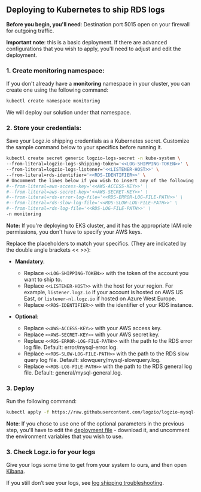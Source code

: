 ## Deploying to Kubernetes to ship RDS logs

**Before you begin, you'll need**: Destination port 5015 open on your firewall for outgoing traffic.

**Important note**: this is a basic deployment. If there are advanced configurations that you wish to apply, you'll need to adjust and edit the deployment.

### 1. Create monitoring namespace:

If you don't already have a **monitoring** namespace in your cluster, you can create one using the following command:

```sh
kubectl create namespace monitoring
```

We will deploy our solution under that namespace.

### 2. Store your credentials:

Save your Logz.io shipping credentials as a Kubernetes secret. Customize the sample command below to your specifics before running it.


```sh
kubectl create secret generic logzio-logs-secret -n kube-system \
--from-literal=logzio-logs-shipping-token='<<LOG-SHIPPING-TOKEN>>' \
--from-literal=logzio-logs-listener='<<LISTENER-HOST>>' \
--from-literal=rds-identifier='<<RDS-IDENTIFIER>>' \
# Uncomment the lines below if you wish to insert any of the following variables:
#--from-literal=aws-access-key='<<AWS-ACCESS-KEY>>' \
#--from-literal=aws-secret-key='<<AWS-SECRET-KEY>>' \
#--from-literal=rds-error-log-file='<<RDS-ERROR-LOG-FILE-PATH>>' \
#--from-literal=rds-slow-log-file='<<RDS-SLOW-LOG-FILE-PATH>>' \
#--from-literal=rds-log-file='<<RDS-LOG-FILE-PATH>>' \
-n monitoring
```

**Note:** If you're deploying to EKS cluster, and it has the appropriate IAM role permissions, you don't have to specify your AWS keys.

Replace the placeholders to match your specifics. (They are indicated by the double angle brackets << >>):

- **Mandatory**:
	- Replace `<<LOG-SHIPPING-TOKEN>>` with the token of the account you want to ship to.
	- Replace `<<LISTENER-HOST>>` with the host for your region. For example, `listener.logz.io` if your account is hosted on AWS US East, or `listener-nl.logz.io` if hosted on Azure West Europe.
	- Replace `<<RDS-IDENTIFIER>>` with the identifier of your RDS instance.

- **Optional**:
	- Replace `<<AWS-ACCESS-KEY>>` with your AWS access key.
	- Replace `<<AWS-SECRET-KEY>>` with your AWS secret key.
	- Replace `<<RDS-ERROR-LOG-FILE-PATH>>` with the path to the RDS error log file. Default: error/mysql-error.log.
	- Replace `<<RDS-SLOW-LOG-FILE-PATH>>` with the path to the RDS slow query log file. Default: slowquery/mysql-slowquery.log.
	- Replace `<<RDS-LOG-FILE-PATH>>` with the path to the RDS general log file. Default: general/mysql-general.log.

### 3. Deploy

Run the following command:

```sh
kubectl apply -f https://raw.githubusercontent.com/logzio/logzio-mysql-logs/master/k8s/logzio-deployment.yaml
```

**Note**: If you chose to use one of the optional parameters in the previous step, you'll have to edit the [deployment file](https://raw.githubusercontent.com/logzio/logzio-mysql-logs/master/k8s/logzio-deployment.yaml) - download it, and uncomment the environment variables that you wish to use.


### 3. Check Logz.io for your logs

Give your logs some time to get from your system to ours, and then open [Kibana](https://app.logz.io/#/dashboard/kibana).

If you still don’t see your logs, see [log shipping troubleshooting](https://docs.logz.io/user-guide/log-shipping/log-shipping-troubleshooting.html).
